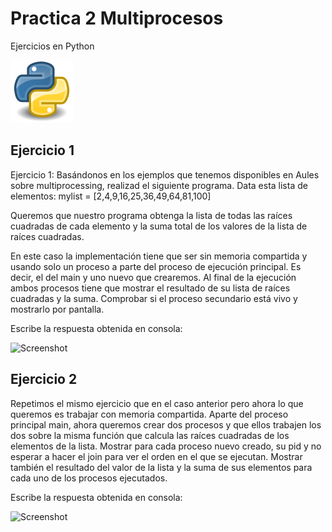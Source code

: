 # Practica 2 Multiprocesos

Ejercicios en Python

![Screenshot](Python.png)

## Ejercicio 1

Ejercicio 1:
Basándonos en los ejemplos que tenemos disponibles en Aules sobre multiprocessing, realizad el siguiente programa.
Data esta lista de elementos: mylist = [2,4,9,16,25,36,49,64,81,100]

Queremos que nuestro programa obtenga la lista de todas las raíces cuadradas de cada elemento y la suma total de los valores de la lista de raíces cuadradas.

En este caso la implementación tiene que ser sin memoria compartida y usando solo un proceso a parte del proceso de ejecución principal. Es decir, el del main y uno nuevo que crearemos. Al final de la ejecución ambos procesos tiene que mostrar el resultado de su lista de raíces cuadradas y la suma.
Comprobar si el proceso secundario está vivo y mostrarlo por pantalla.

Escribe la respuesta obtenida en consola:

![Screenshot]()

## Ejercicio 2

Repetimos el mismo ejercicio que en el caso anterior pero ahora lo que queremos es trabajar con memoria compartida. Aparte del proceso principal main, ahora queremos crear dos procesos y que ellos trabajen los dos sobre la misma función que calcula las raíces cuadradas de los elementos de la lista.
Mostrar para cada proceso nuevo creado, su pid y no esperar a hacer el join para ver el orden en el que se ejecutan.
Mostrar también el resultado del valor de la lista y la suma de sus elementos para cada uno de los procesos ejecutados.

Escribe la respuesta obtenida en consola:

![Screenshot]()

